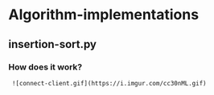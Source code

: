 # Algorithm-implementations

## insertion-sort.py
  ### How does it work?
     ![connect-client.gif](https://i.imgur.com/cc30nML.gif)
